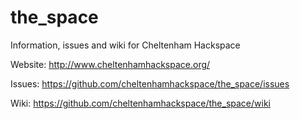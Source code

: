 # the_space
Information, issues and wiki for Cheltenham Hackspace

Website: http://www.cheltenhamhackspace.org/

Issues: https://github.com/cheltenhamhackspace/the_space/issues

Wiki: https://github.com/cheltenhamhackspace/the_space/wiki


